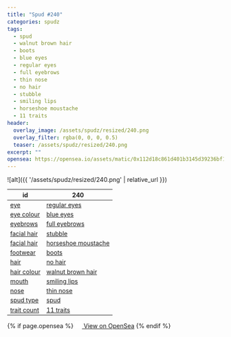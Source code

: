 ```yaml
---
title: "Spud #240"
categories: spudz
tags:
  - spud
  - walnut brown hair
  - boots
  - blue eyes
  - regular eyes
  - full eyebrows
  - thin nose
  - no hair
  - stubble
  - smiling lips
  - horseshoe moustache
  - 11 traits
header:
  overlay_image: /assets/spudz/resized/240.png
  overlay_filter: rgba(0, 0, 0, 0.5)
  teaser: /assets/spudz/resized/240.png
excerpt: ""
opensea: https://opensea.io/assets/matic/0x112d18c861d401b3145d39236bf149f01e18beed/240
---
```

![alt]({{ '/assets/spudz/resized/240.png' | relative_url }})

| id | 240 |
|-|-|
| <a href="/traits/eye/#trait-type">eye</a> | <a href="/traits/eye/regular-eyes/1/#trait">regular eyes</a> |
| <a href="/traits/eye-colour/#trait-type">eye colour</a> | <a href="/traits/eye-colour/blue-eyes/1/#trait">blue eyes</a> |
| <a href="/traits/eyebrows/#trait-type">eyebrows</a> | <a href="/traits/eyebrows/full-eyebrows/1/#trait">full eyebrows</a> |
| <a href="/traits/facial-hair/#trait-type">facial hair</a> | <a href="/traits/facial-hair/stubble/1/#trait">stubble</a> |
| <a href="/traits/facial-hair/#trait-type">facial hair</a> | <a href="/traits/facial-hair/horseshoe-moustache/1/#trait">horseshoe moustache</a> |
| <a href="/traits/footwear/#trait-type">footwear</a> | <a href="/traits/footwear/boots/1/#trait">boots</a> |
| <a href="/traits/hair/#trait-type">hair</a> | <a href="/traits/hair/no-hair/1/#trait">no hair</a> |
| <a href="/traits/hair-colour/#trait-type">hair colour</a> | <a href="/traits/hair-colour/walnut-brown-hair/1/#trait">walnut brown hair</a> |
| <a href="/traits/mouth/#trait-type">mouth</a> | <a href="/traits/mouth/smiling-lips/1/#trait">smiling lips</a> |
| <a href="/traits/nose/#trait-type">nose</a> | <a href="/traits/nose/thin-nose/1/#trait">thin nose</a> |
| <a href="/traits/spud-type/#trait-type">spud type</a> | <a href="/traits/spud-type/spud/1/#trait">spud</a> |
| <a href="/traits/trait-count/#trait-type">trait count</a> | <a href="/traits/trait-count/11-traits/1/#trait">11 traits</a> |

{% if page.opensea %}
<a href="{{page.opensea}}" class="btn btn--info" onclick="window.open(this.href, '_blank'); return false;"><img src="/assets/images/opensea.svg" width="16px"><span>  View on OpenSea</span></a>
{% endif %}
